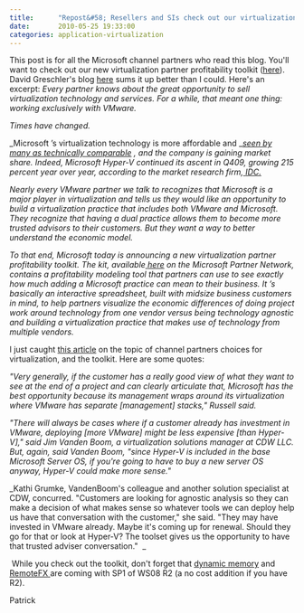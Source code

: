 ```yaml
---
title:      "Repost&#58; Resellers and SIs check out our virtualization partner profitability toolkit"
date:       2010-05-25 19:33:00
categories: application-virtualization
---
```

This post is for all the Microsoft channel partners who read this blog. You'll want to check out our new virtualization partner profitability toolkit ([here](http://www.partners-psp.com/sites/profitability/Pages/index.aspx "partner toolkit page")). David Greschler's blog [here](http://www.microsoftpartnernetwork.com/RedmondView/Permalink/Microsoft-Releases-Virtualization-Partner-Profitability-Toolkit "Microsoft partner network blog") sums it up better than I could. Here's an excerpt:  _Every partner knows about the great opportunity to sell virtualization technology and services. For a while, that meant one thing: working exclusively with VMware._

_Times have changed._

_Microsoft ’s virtualization technology is more affordable and _[_seen by many as technically comparable_](http://www.networkworld.com/community/blog/five-arguments-microsoft-upgrade?inform=) _, and the company is gaining market share. Indeed, Microsoft Hyper-V continued its ascent in Q409, growing 215 percent year over year, according to the market research firm,_[ _IDC._](http://blogs.technet.com/virtualization/archive/2010/05/05/idc-updates-server-virtualization-market-numbers-virtualize-first-is-here.aspx)

_Nearly every VMware partner we talk to recognizes that Microsoft is a major player in virtualization and tells us they would like an opportunity to build a virtualization practice that includes both VMware and Microsoft. They recognize that having a dual practice allows them to become more trusted advisors to their customers. But they want a way to better understand the economic model._

_To that end, Microsoft today is announcing a new virtualization partner profitability toolkit. The kit, available_[ _here_](http://www.partners-psp.com/sites/profitability) _on the Microsoft Partner Network, contains a profitability modeling tool that partners can use to see exactly how much adding a Microsoft practice can mean to their business. It ’s basically an interactive spreadsheet, built with midsize business customers in mind, to help partners visualize the economic differences of doing project work around technology from one vendor versus being technology agnostic and building a virtualization practice that makes use of technology from multiple vendors._ 

I just caught [this article](http://searchitchannel.techtarget.com/news/article/0,289142,sid96_gci1512624,00.html "TechTarget article") on the topic of channel partners choices for virtualization, and the toolkit. Here are some quotes:

_"Very generally, if the customer has a really good view of what they want to see at the end of a project and can clearly articulate that, Microsoft has the best opportunity because its management wraps around its virtualization where VMware has separate [management] stacks," Russell said._  

_"There will always be cases where if a customer already has investment in VMware, deploying [more VMware] might be less expensive [than Hyper-V]," said Jim Vanden Boom, a virtualization solutions manager at CDW LLC. But, again, said Vanden Boom, "since Hyper-V is included in the base Microsoft Server OS, if you're going to have to buy a new server OS anyway, Hyper-V could make more sense."_

_Kathi Grumke, VandenBoom's colleague and another solution specialist at CDW, concurred. "Customers are looking for agnostic analysis so they can make a decision of what makes sense so whatever tools we can deploy help us have that conversation with the customer," she said. "They may have invested in VMware already. Maybe it's coming up for renewal. Should they go for that or look at Hyper-V? The toolset gives us the opportunity to have that trusted adviser conversation."  _

 While you check out the toolkit, don't forget that [dynamic memory](http://blogs.technet.com/virtualization/archive/2010/04/21/dynamic-memory-coming-to-hyper-v-part-4.aspx "Jeff's part 4 blog post") and [RemoteFX ](http://blogs.technet.com/virtualization/archive/2010/04/25/Microsoft-RemoteFX_3A00_-Closing-the-User-Experience-Gap.aspx "Max's blog about RemoteFX")are coming with SP1 of WS08 R2 (a no cost addition if you have R2).

Patrick
